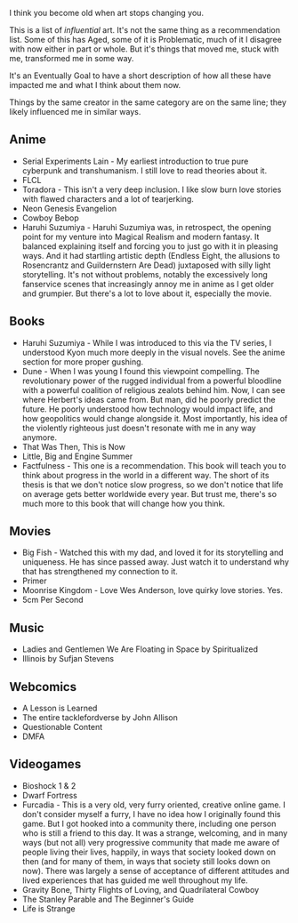 I think you become old when art stops changing you.

This is a list of *influential* art. It's not the same thing as a recommendation list. Some of this has Aged, some of it is Problematic, much of it I disagree with now either in part or whole. But it's things that moved me, stuck with me, transformed me in some way.

It's an Eventually Goal to have a short description of how all these have impacted me and what I think about them now.

Things by the same creator in the same category are on the same line; they likely influenced me in similar ways.

Anime
-----

* Serial Experiments Lain - My earliest introduction to true pure cyberpunk and transhumanism. I still love to read theories about it.
* FLCL
* Toradora - This isn't a very deep inclusion. I like slow burn love stories with flawed characters and a lot of tearjerking.
* Neon Genesis Evangelion
* Cowboy Bebop
* Haruhi Suzumiya - Haruhi Suzumiya was, in retrospect, the opening point for my venture into Magical Realism and modern fantasy. It balanced explaining itself and forcing you to just go with it in pleasing ways. And it had startling artistic depth (Endless Eight, the allusions to Rosencrantz and Guildernstern Are Dead) juxtaposed with silly light storytelling. It's not without problems, notably the excessively long fanservice scenes that increasingly annoy me in anime as I get older and grumpier. But there's a lot to love about it, especially the movie.

Books
-----

* Haruhi Suzumiya - While I was introduced to this via the TV series, I understood Kyon much more deeply in the visual novels. See the anime section for more proper gushing.
* Dune - When I was young I found this viewpoint compelling. The revolutionary power of the rugged individual from a powerful bloodline with a powerful coalition of religious zealots behind him. Now, I can see where Herbert's ideas came from. But man, did he poorly predict the future. He poorly understood how technology would impact life, and how geopolitics would change alongside it. Most importantly, his idea of the violently righteous just doesn't resonate with me in any way anymore.
* That Was Then, This is Now
* Little, Big and Engine Summer
* Factfulness - This one is a recommendation. This book will teach you to think about progress in the world in a different way. The short of its thesis is that we don't notice slow progress, so we don't notice that life on average gets better worldwide every year. But trust me, there's so much more to this book that will change how you think.

Movies
------

* Big Fish - Watched this with my dad, and loved it for its storytelling and uniqueness. He has since passed away. Just watch it to understand why that has strengthened my connection to it.
* Primer
* Moonrise Kingdom - Love Wes Anderson, love quirky love stories. Yes.
* 5cm Per Second

Music
-----

* Ladies and Gentlemen We Are Floating in Space by Spiritualized
* Illinois by Sufjan Stevens

Webcomics
---------

* A Lesson is Learned
* The entire tacklefordverse by John Allison
* Questionable Content
* DMFA

Videogames
----------

* Bioshock 1 & 2
* Dwarf Fortress
* Furcadia - This is a very old, very furry oriented, creative online game. I don't consider myself a furry, I have no idea how I originally found this game. But I got hooked into a community there, including one person who is still a friend to this day. It was a strange, welcoming, and in many ways (but not all) very progressive community that made me aware of people living their lives, happily, in ways that society looked down on then (and for many of them, in ways that society still looks down on now). There was largely a sense of acceptance of different attitudes and lived experiences that has guided me well throughout my life.
* Gravity Bone, Thirty Flights of Loving, and Quadrilateral Cowboy
* The Stanley Parable and The Beginner's Guide
* Life is Strange
